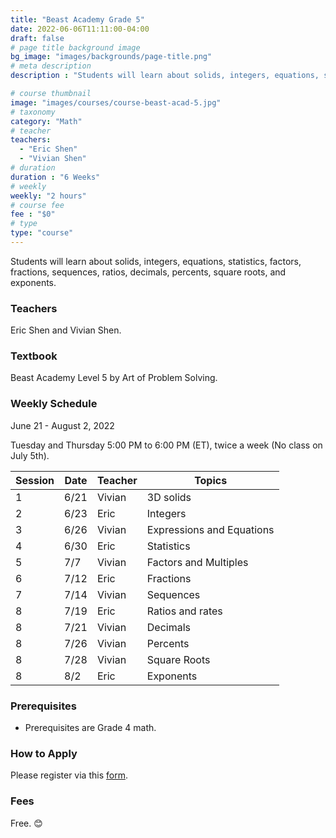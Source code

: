 ```yaml
---
title: "Beast Academy Grade 5"
date: 2022-06-06T11:11:00-04:00
draft: false
# page title background image
bg_image: "images/backgrounds/page-title.png"
# meta description
description : "Students will learn about solids, integers, equations, statistics, factors, fractions, sequences, ratios, decimals, percents, square roots, and exponents."

# course thumbnail
image: "images/courses/course-beast-acad-5.jpg"
# taxonomy
category: "Math"
# teacher
teachers:
  - "Eric Shen"
  - "Vivian Shen"
# duration
duration : "6 Weeks"
# weekly
weekly: "2 hours"
# course fee
fee : "$0"
# type
type: "course"
---
```


Students will learn about solids, integers, equations, statistics, factors, fractions, sequences, ratios, decimals, percents, square roots, and exponents.

### Teachers

Eric Shen and Vivian Shen.

### Textbook 
Beast Academy Level 5 by Art of Problem Solving.

### Weekly Schedule

June 21 - August 2, 2022

Tuesday and Thursday 5:00 PM to 6:00 PM (ET), twice a week (No class on July 5th).

|Session|Date  | Teacher|Topics
|-------|------|--------|------------------------------------------------------
|1      |6/21  | Vivian | 3D solids
|2      |6/23  | Eric   | Integers
|3      |6/26  | Vivian | Expressions and Equations
|4      |6/30  | Eric   | Statistics
|5      |7/7   | Vivian | Factors and Multiples
|6      |7/12  | Eric   | Fractions
|7      |7/14  | Vivian | Sequences
|8      |7/19  | Eric   | Ratios and rates
|8      |7/21  | Vivian | Decimals
|8      |7/26  | Vivian | Percents
|8      |7/28  | Vivian | Square Roots
|8      |8/2   | Eric   | Exponents

### Prerequisites

* Prerequisites are Grade 4 math.

### How to Apply

Please register via this [form](https://forms.gle/vqCWoodbqgfKHmjs5).

### Fees

Free. 😊

